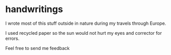 # handwritings
I wrote most of this stuff outside in nature during my travels through Europe. 

I used recycled paper so the sun would not hurt my eyes and corrector for errors. 

Feel free to send me feedback
